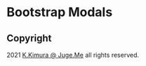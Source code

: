 # Bootstrap Modals


## Copyright

2021 [K.Kimura @ Juge.Me](https://github.com/dotnsf) all rights reserved.

